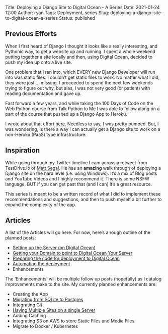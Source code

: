Title: Deploying a Django Site to Digital Ocean - A Series
Date: 2021-01-24 12:00
Author: ryan
Tags: Deployment, series
Slug: deploying-a-django-site-to-digital-ocean-a-series
Status: published

## Previous Efforts

When I first heard of Django I thought it looks like a really interesting, and Pythonic way, to get a website up and running. I spent a whole weekend putting together a site locally and then, using Digital Ocean, decided to push my idea up onto a live site.

One problem that I ran into, which EVERY new Django Developer will run into was static files. I couldn’t get static files to work. No matter what I did, they were just … missing. I proceeded to spend the next few weekends trying to figure out why, but alas, I was not very good (or patient) with reading documentation and gave up.

Fast forward a few years, and while taking the 100 Days of Code on the Web Python course from Talk Python to Me I was able to follow along on a part of the course that pushed up a Django App to Heroku.

I wrote about that effort [here](https://pybit.es/my-first-django-app.html). Needless to say, I was pretty pumped. But, I was wondering, is there a way I can actually get a Django site to work on a non-Heroku (PaaS) type infrastructure.

## Inspiration

While going through my Twitter timeline I cam across a retweet from TestDrive.io of [Matt Segal](https://mattsegal.dev/simple-django-deployment.html). He has an **amazing** walk through of deploying a Django site on the hard level (i.e. using Windows). It’s a mix of Blog posts and YouTube Videos and I highly recommend it. There is some NSFW language, BUT if you can get past that (and I can) it’s a great resource.

This series is meant to be a written record of what I did to implement these recommendations and suggestions, and then to push myself a bit further to expand the complexity of the app.

## Articles

A list of the Articles will go here. For now, here’s a rough outline of the planned posts:

-   [Setting up the Server (on Digital Ocean)](/setting-up-the-server-on-digital-ocean.html)
-   [Getting your Domain to point to Digital Ocean Your Server](/getting-your-domain-to-point-to-digital-ocean-your-server.html)
-   [Preparing the code for deployment to Digital Ocean](/preparing-the-code-for-deployment-to-digital-ocean.html)
-   [Automating the deployment](/automating-the-deployment.html)
-   Enhancements  

The ‘Enhancements’ will be multiple follow up posts (hopefully) as I catalog improvements make to the site. My currently planned enhancements are:

-   Creating the App
-   [Migrating from SQLite to Postgres](/using-postgresql.html)
-   Integrating Git
-   [Having Multiple Sites on a single Server](/setting-up-multiple-django-sites-on-a-digital-ocean-server.html)
-   Adding Caching
-   Integrating S3 on AWS to store Static Files and Media Files
-   Migrate to Docker / Kubernetes  
